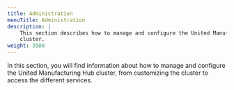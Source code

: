 ```yaml
---
title: Administration
menuTitle: Administration
description: |
    This section describes how to manage and configure the United Manufacturing Hub
    cluster.
weight: 3500
---
```


In this section, you will find information about how to manage and configure the
United Manufacturing Hub cluster, from customizing the cluster to access the
different services.